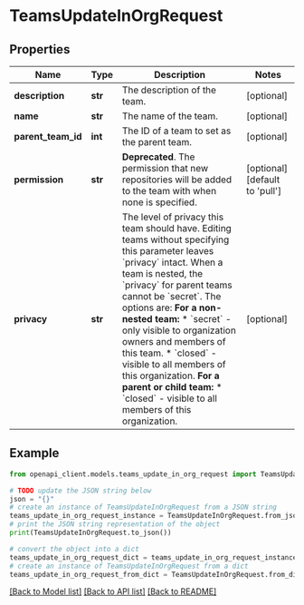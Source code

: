 # TeamsUpdateInOrgRequest


## Properties

Name | Type | Description | Notes
------------ | ------------- | ------------- | -------------
**description** | **str** | The description of the team. | [optional] 
**name** | **str** | The name of the team. | [optional] 
**parent_team_id** | **int** | The ID of a team to set as the parent team. | [optional] 
**permission** | **str** | **Deprecated**. The permission that new repositories will be added to the team with when none is specified. | [optional] [default to 'pull']
**privacy** | **str** | The level of privacy this team should have. Editing teams without specifying this parameter leaves &#x60;privacy&#x60; intact. When a team is nested, the &#x60;privacy&#x60; for parent teams cannot be &#x60;secret&#x60;. The options are:   **For a non-nested team:**    * &#x60;secret&#x60; - only visible to organization owners and members of this team.    * &#x60;closed&#x60; - visible to all members of this organization.   **For a parent or child team:**    * &#x60;closed&#x60; - visible to all members of this organization. | [optional] 

## Example

```python
from openapi_client.models.teams_update_in_org_request import TeamsUpdateInOrgRequest

# TODO update the JSON string below
json = "{}"
# create an instance of TeamsUpdateInOrgRequest from a JSON string
teams_update_in_org_request_instance = TeamsUpdateInOrgRequest.from_json(json)
# print the JSON string representation of the object
print(TeamsUpdateInOrgRequest.to_json())

# convert the object into a dict
teams_update_in_org_request_dict = teams_update_in_org_request_instance.to_dict()
# create an instance of TeamsUpdateInOrgRequest from a dict
teams_update_in_org_request_from_dict = TeamsUpdateInOrgRequest.from_dict(teams_update_in_org_request_dict)
```
[[Back to Model list]](../README.md#documentation-for-models) [[Back to API list]](../README.md#documentation-for-api-endpoints) [[Back to README]](../README.md)


